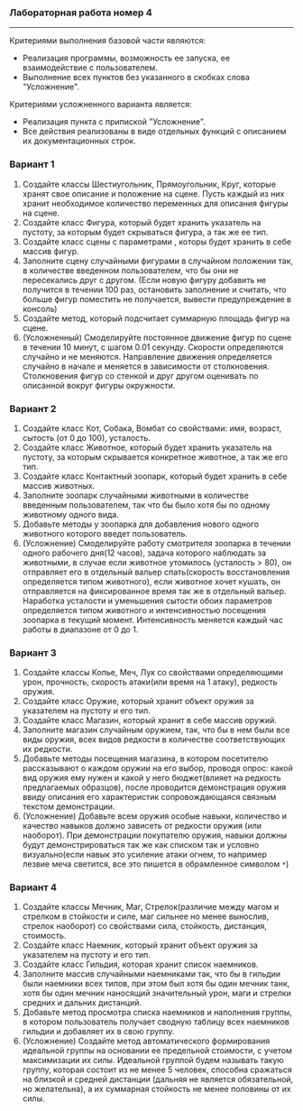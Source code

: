 ### Лабораторная работа номер 4
----------------------------------


Критериями выполнения базовой части являются:
- Реализация программы, возможность ее запуска, ее взаимодействие с пользователем.
- Выполнение всех пунктов без указанного в скобках слова "Усложнение".

Критериями усложненного варианта является:
- Реализация пункта с припиской "Усложнение".
- Все действия реализованы в виде отдельных функций с описанием их документационных строк.


### Вариант 1
1) Создайте классы Шестиугольник, Прямоугольник, Круг, которые хранят свое описание и положение на сцене. Пусть каждый из них хранит необходимое количество переменных для описания фигуры на сцене.
2) Создайте класс Фигура, который будет хранить указатель на пустоту, за которым будет скрываться фигура, а так же ее тип.
3) Создайте класс сцены с параметрами , которы будет хранить в себе массив фигур.
4) Заполните сцену случайными фигурами в случайном положении так, в количестве введенном пользователем, что бы они не пересекались друг с другом. (Если новую фигуру добавить не получится в течении 100 раз, остановить заполнение и считать, что больше фигур поместить не получается, вывести предупреждение в консоль)
5) Создайте метод, который подсчитает суммарную площадь фигур на сцене.
6) (Усложненный) Смоделируйте постоянное движение фигур по сцене в течении 10 минут, с шагом 0.01 секунду. Скорости определяются случайно и не меняются. Направление движения определяется случайно в начале и меняется в зависимости от столкновения. Столкновения фигур со стенкой и друг другом оценивать по описанной вокруг фигуры окружности.


### Вариант 2
1) Создайте класс Кот, Собака, Вомбат со свойствами: имя, возраст, сытость (от 0 до 100), усталость.
2) Создайте класс Животное, который будет хранить указатель на пустоту, за которым скрывается конкретное животное, а так же его тип.
3) Создайте класс Контактный зоопарк, который будет хранить в себе массив животных.
4) Заполните зоопарк случайными животными в количестве введенным пользователем, так что бы было хотя бы по одному животному одного вида.
5) Добавьте методы у зоопарка для добавления нового одного животного которого введет пользователь.
6) (Усложнение) Смоделируйте работу смотрителя зоопарка в течении одного рабочего дня(12 часов), задача которого наблюдать за животными, в случае если животное утомилось (усталость > 80), он отправляет его в отдельный вальер спать(скорость восстановления определяется типом животного), если животное хочет кушать, он отправляется на фиксированное время так же в отдельный вальер. Наработка усталости и уменьшения сытости обоих параметров определяется типом животного и интенсивностью посещения зоопарка в текущий момент. Интенсивность меняется каждый час работы в диапазоне от 0 до 1.


### Вариант 3
1) Создайте классы Копье, Меч, Лук со свойствами определяющими урон, прочность, скорость атаки(или время на 1 атаку), редкость оружия.
2) Создайте класс Оружие, который хранит объект оружия за указателем на пустоту и его тип.
3) Создайте класс Магазин, который хранит в себе массив оружий.
4) Заполните магазин случайным оружием, так, что бы в нем были все виды оружия, всех видов редкости в количестве соответствующих их редкости.
5) Добавьте методы посещения магазина, в котором посетителю рассказывают о каждом оружии на его выбор, проводя опрос: какой вид оружия ему нужен и какой у него бюджет(влияет на редкость предлагаемых образцов), после проводится демонстрация оружия ввиду описания его характеристик сопровождающаяся связным текстом демонстрации.
6) (Усложнение) Добавьте всем оружия особые навыки, количество и качество навыков должно зависеть от редкости оружия (или наоборот). При демонстрации покупателю оружия, навыки должны будут демонстрироваться так же как списком так и условно визуально(если навык это усиление атаки огнем, то например лезвие меча светится, все это пишется в обрамленное символом `*`) 

### Вариант 4
1) Создайте классы Мечник, Маг, Стрелок(различие между магом и стрелком в стойкости и силе, маг сильнее но менее вынослив, стрелок наоборот) со свойствами сила, стойкость, дистанция, стоимость.
2) Создайте класс Наемник, который хранит объект оружия за указателем на пустоту и его тип.
3) Создайте класс Гильдия, которая хранит список наемников.
4) Заполните массив случайными наемниками так, что бы в гильдии были наемники всех типов, при этом был хотя бы один мечник танк, хотя бы один мечник наносящий значительный урон, маги и стрелки средних и дальних дистанций.
5) Добавьте метод просмотра списка наемников и наполнения группы, в котором пользователь получает сводную таблицу всех наемников гильдии и добавляет их в свою группу.
6) (Усложнение) Создайте метод автоматического формирования идеальной группы на основании ее предельной стоимости, с учетом максимизации их силы. Идеальной группой будем называть такую группу, которая состоит из не менее 5 человек, способна сражаться на близкой и средней дистанции (дальняя не является обязательной, но желательна), а их суммарная стойкость не менее половины от их силы.